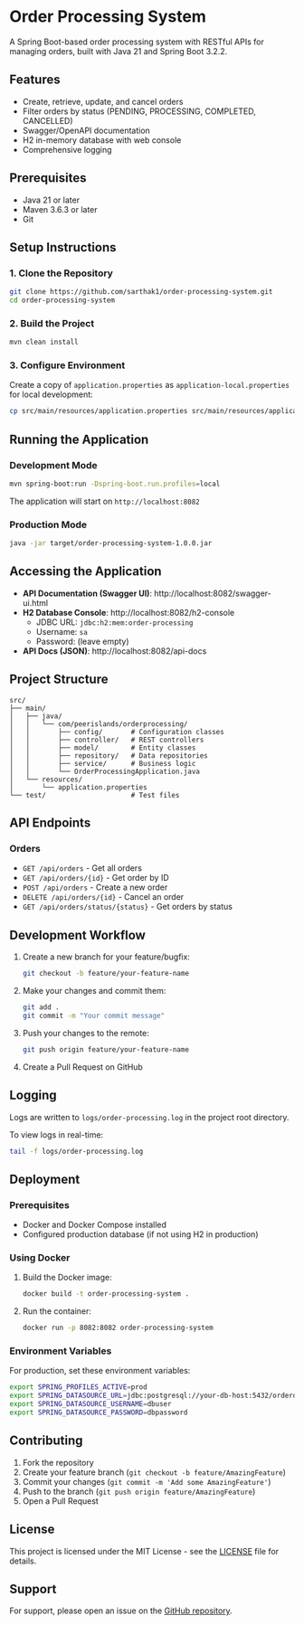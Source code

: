 # Order Processing System

A Spring Boot-based order processing system with RESTful APIs for managing orders, built with Java 21 and Spring Boot 3.2.2.

## Features

- Create, retrieve, update, and cancel orders
- Filter orders by status (PENDING, PROCESSING, COMPLETED, CANCELLED)
- Swagger/OpenAPI documentation
- H2 in-memory database with web console
- Comprehensive logging

## Prerequisites

- Java 21 or later
- Maven 3.6.3 or later
- Git

## Setup Instructions

### 1. Clone the Repository

```bash
git clone https://github.com/sarthak1/order-processing-system.git
cd order-processing-system
```

### 2. Build the Project

```bash
mvn clean install
```

### 3. Configure Environment

Create a copy of `application.properties` as `application-local.properties` for local development:

```bash
cp src/main/resources/application.properties src/main/resources/application-local.properties
```

## Running the Application

### Development Mode

```bash
mvn spring-boot:run -Dspring-boot.run.profiles=local
```

The application will start on `http://localhost:8082`

### Production Mode

```bash
java -jar target/order-processing-system-1.0.0.jar
```

## Accessing the Application

- **API Documentation (Swagger UI)**: http://localhost:8082/swagger-ui.html
- **H2 Database Console**: http://localhost:8082/h2-console
  - JDBC URL: `jdbc:h2:mem:order-processing`
  - Username: `sa`
  - Password: (leave empty)
- **API Docs (JSON)**: http://localhost:8082/api-docs

## Project Structure

```
src/
├── main/
│   ├── java/
│   │   └── com/peerislands/orderprocessing/
│   │       ├── config/       # Configuration classes
│   │       ├── controller/   # REST controllers
│   │       ├── model/        # Entity classes
│   │       ├── repository/   # Data repositories
│   │       ├── service/      # Business logic
│   │       └── OrderProcessingApplication.java
│   └── resources/
│       └── application.properties
└── test/                     # Test files
```

## API Endpoints

### Orders

- `GET /api/orders` - Get all orders
- `GET /api/orders/{id}` - Get order by ID
- `POST /api/orders` - Create a new order
- `DELETE /api/orders/{id}` - Cancel an order
- `GET /api/orders/status/{status}` - Get orders by status

## Development Workflow

1. Create a new branch for your feature/bugfix:
   ```bash
   git checkout -b feature/your-feature-name
   ```

2. Make your changes and commit them:
   ```bash
   git add .
   git commit -m "Your commit message"
   ```

3. Push your changes to the remote:
   ```bash
   git push origin feature/your-feature-name
   ```

4. Create a Pull Request on GitHub

## Logging

Logs are written to `logs/order-processing.log` in the project root directory.

To view logs in real-time:
```bash
tail -f logs/order-processing.log
```

## Deployment

### Prerequisites
- Docker and Docker Compose installed
- Configured production database (if not using H2 in production)

### Using Docker

1. Build the Docker image:
   ```bash
   docker build -t order-processing-system .
   ```

2. Run the container:
   ```bash
   docker run -p 8082:8082 order-processing-system
   ```

### Environment Variables

For production, set these environment variables:

```bash
export SPRING_PROFILES_ACTIVE=prod
export SPRING_DATASOURCE_URL=jdbc:postgresql://your-db-host:5432/orderdb
export SPRING_DATASOURCE_USERNAME=dbuser
export SPRING_DATASOURCE_PASSWORD=dbpassword
```

## Contributing

1. Fork the repository
2. Create your feature branch (`git checkout -b feature/AmazingFeature`)
3. Commit your changes (`git commit -m 'Add some AmazingFeature'`)
4. Push to the branch (`git push origin feature/AmazingFeature`)
5. Open a Pull Request

## License

This project is licensed under the MIT License - see the [LICENSE](LICENSE) file for details.

## Support

For support, please open an issue on the [GitHub repository](https://github.com/sarthak1/order-processing-system/issues).
